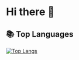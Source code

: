 # Hi there 👋

## 📚 Top Languages

[![Top Langs](https://github-readme-stats.vercel.app/api/top-langs/?username=GoncaloVCorreia&size_weight=0.5&count_weight=0.5&hide=lex,yacc,makefile,cmake&langs_count=6&layout=donut)](https://github.com/anuraghazra/github-readme-stats)


